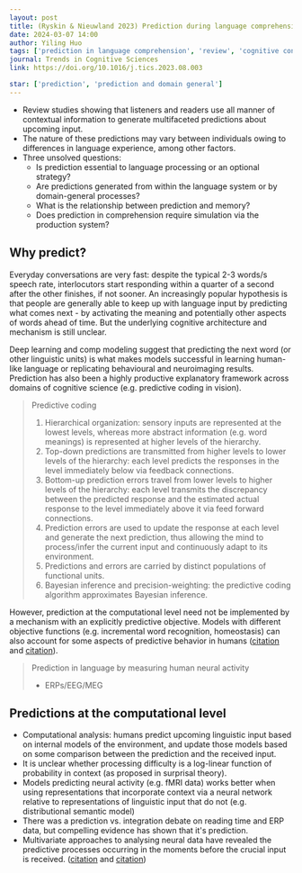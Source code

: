 ```yaml
---
layout: post
title: (Ryskin & Nieuwland 2023) Prediction during language comprehension - what is next?
date: 2024-03-07 14:00
author: Yiling Huo
tags: ['prediction in language comprehension', 'review', 'cognitive control']
journal: Trends in Cognitive Sciences
link: https://doi.org/10.1016/j.tics.2023.08.003

star: ['prediction', 'prediction and domain general']
---
```


- Review studies showing that listeners and readers use all manner of contextual information to generate multifaceted predictions about upcoming input. 
- The nature of these predictions may vary between individuals owing to differences in language experience, among other factors. 
- Three unsolved questions: 
    - Is prediction essential to language processing or an optional strategy?
    - Are predictions generated from within the language system or by domain-general processes?
    - What is the relationship between prediction and memory?
    - Does prediction in comprehension require simulation via the production system?

## Why predict?

Everyday conversations are very fast: despite the typical 2-3 words/s speech rate, interlocutors start responding within a quarter of a second after the other finishes, if not sooner. An increasingly popular hypothesis is that people are generally able to keep up with language input by predicting what comes next - by activating the meaning and potentially other aspects of words ahead of time. But the underlying cognitive architecture and mechanism is still unclear.

Deep learning and comp modeling suggest that predicting the next word (or other linguistic units) is what makes models successful in learning human-like language or replicating behavioural and neuroimaging results. Prediction has also been a highly productive explanatory framework across domains of cognitive science (e.g. predictive coding in vision). 

> Predictive coding
>
> 1. Hierarchical organization: sensory inputs are represented at the lowest levels, whereas more abstract information (e.g. word meanings) is represented at higher levels of the hierarchy.
> 2. Top-down predictions are transmitted from higher levels to lower levels of the hierarchy: each level predicts the responses in the level immediately below via feedback connections.
> 3. Bottom-up prediction errors travel from lower levels to higher levels of the hierarchy: each level transmits the discrepancy between the predicted response and the estimated actual response to the level immediately above it via feed forward connections.
> 4. Prediction errors are used to update the response at each level and generate the next prediction, thus allowing the mind to process/infer the current input and continuously adapt to its environment.
> 5. Predictions and errors are carried by distinct populations of functional units.
> 6. Bayesian inference and precision-weighting: the predictive coding algorithm approximates Bayesian inference. 

However, prediction at the computational level need not be implemented by a mechanism with an explicitly predictive objective. Models with different objective functions (e.g. incremental word recognition, homeostasis) can also account for some aspects of predictive behavior in humans ([citation](https://link.springer.com/article/10.3758/s13423-021-01924-x) and [citation](https://doi.org/10.1016/j.brainres.2021.147578)). 

> Prediction in language by measuring human neural activity
>
> - ERPs/EEG/MEG

## Predictions at the computational level

- Computational analysis: humans predict upcoming linguistic input based on internal models of the environment, and update those models based on some comparison between the prediction and the received input. 
- It is unclear whether processing difficulty is a log-linear function of probability in context (as proposed in surprisal theory). 
- Models predicting neural activity (e.g. fMRI data) works better when using representations that incorporate context via a neural network relative to representations of linguistic input that do not (e.g. distributional semantic model)
- There was a prediction vs. integration debate on reading time and ERP data, but compelling evidence has shown that it's prediction.
- Multivariate approaches to analysing neural data have revealed the predictive processes occurring in the moments before the crucial input is received. ([citation](https://doi.org/10.7554/eLife.39061) and [citation](https://doi.org/10.1523/JNEUROSCI.1733-19.2020))